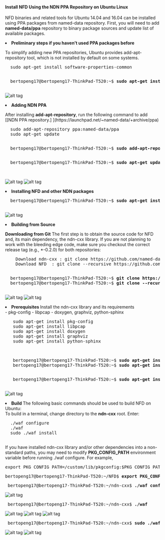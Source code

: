 #### Install NFD Using the NDN PPA Repository on Ubuntu Linux

NFD binaries and related tools for Ubuntu 14.04 and 16.04 can be installed using PPA packages from named-data repository. First, you will need to add <b>named-data/ppa</b> repository to binary package sources and update list of available packages.




  <li><b>Preliminary steps if you haven’t used PPA packages before</b><p></li>
    To simplify adding new PPA repositories, Ubuntu provides add-apt-repository tool, which is not installed by default on some systems.

  <pre>
  sudo apt-get install software-properties-common
  </pre>
  <pre>
  bertopeng17@bertopeng17-ThinkPad-T520:~$ <b>sudo apt-get install software-properties-common</b>
  </pre>
  
![alt tag](https://github.com/Telmat2015/NFD/blob/master/image/Screenshot%20from%202016-09-27%2022-01-24.png)

  
  
  
<li><b>Adding NDN PPA</b><p></li>
  After installing <b>add-apt-repository</b>, run the following command to add [[NDN PPA repository.] ](https://launchpad.net/~named-data/+archive/ppa)

  <pre>
  sudo add-apt-repository ppa:named-data/ppa
  sudo apt-get update
  </pre>
  
  <pre>
  bertopeng17@bertopeng17-ThinkPad-T520:~$ <b>sudo add-apt-repository ppa:named-data/ppa</b>
  </pre>
  
  <pre>
  bertopeng17@bertopeng17-ThinkPad-T520:~$ <b>sudo apt-get update</b>

  </pre>


  ![alt tag](https://github.com/Telmat2015/NFD/blob/master/image/Screenshot%20from%202016-09-27%2022-05-10.png)
  ![alt tag](https://github.com/Telmat2015/NFD/blob/master/image/Screenshot%20from%202016-09-27%2022-06-12.png)

<li><b>Installing NFD and other NDN packages</b><p></li>

  <pre>
  bertopeng17@bertopeng17-ThinkPad-T520:~$ <b>sudo apt-get install nfd</b>
  </pre>
  
  ![alt tag](https://github.com/Telmat2015/NFD/blob/master/image/Screenshot%20from%202016-09-27%2022-11-29.png)
  
  
<li><b>Building from Source</b><p></li>

  <b>Downloading from Git</b>
  The first step is to obtain the source code for NFD and, its main dependency, the ndn-cxx library. If you are not planning to work with the bleeding edge code, make sure you checkout the correct release tag (e.g., *-0.2.0) for both repositories:
    
  <pre>
    Download ndn-cxx : git clone https://github.com/named-data/ndn-cxx
    Download NFD  : git clone --recursive https://github.com/named-data/NFD
  </pre>

  <pre>
  bertopeng17@bertopeng17-ThinkPad-T520:~$ <b>git clone https://github.com/named-data/ndn-cxx</b>
  bertopeng17@bertopeng17-ThinkPad-T520:~$ <b>git clone --recursive https://github.com/named-data/NFD</b>
  </pre>
  <p>

![alt tag](https://github.com/Telmat2015/NFD/blob/master/image/Screenshot%20from%202016-09-27%2022-30-21.png)
![alt tag](https://github.com/Telmat2015/NFD/blob/master/image/Screenshot%20from%202016-09-27%2022-42-42.png)


 <li><b>Prerequisites </b>Install the ndn-cxx library and its requirements</li>
    -  pkg-config
    -  libpcap
    -  doxygen, graphviz, python-sphinx

   <pre>
   sudo apt-get install pkg-config
   sudo apt-get install libpcap
   sudo apt-get install doxygen
   sudo apt-get install graphviz
   sudo apt-get install python-sphinx

   </pre>
   <pre>
   bertopeng17@bertopeng17-ThinkPad-T520:~$ <b>sudo apt-get install pkg-config</b>
   bertopeng17@bertopeng17-ThinkPad-T520:~$ <b>sudo apt-get install libpcap-dev</b>
   </pre>
 
   <pre>
   bertopeng17@bertopeng17-ThinkPad-T520:~$ <b>sudo apt-get install doxygen graphviz python-sphinx</b>
   </pre>
 


![alt tag](https://github.com/Telmat2015/NFD/blob/master/image/Screenshot%20from%202016-09-27%2023-13-50.png)

 
 
 
 <li><b>Build </b>The following basic commands should be used to build NFD on Ubuntu:</li>
 To build in a terminal, change directory to the <b>ndn-cxx</b> root. Enter:


 <pre>
  ./waf configure
  ./waf
  sudo ./waf install
 </pre>

If you have installed ndn-cxx library and/or other dependencies into a non-standard paths, you may need to modify <b>PKG_CONFIG_PATH</b> environment variable before running ./waf configure. For example,

<pre>
export PKG_CONFIG_PATH=/custom/lib/pkgconfig:$PKG_CONFIG_PATH
</pre>
<pre>
bertopeng17@bertopeng17-ThinkPad-T520:~/NFD$ <b>export PKG_CONFIG_PATH=/custom/lib/pkgconfig:$PKG_CONFIG_PATH</b>
</pre>

 <pre>
 bertopeng17@bertopeng17-ThinkPad-T520:~/ndn-cxx$ <b>./waf configure</b>
</pre>
![alt tag](https://github.com/Telmat2015/NFD/blob/master/image/Screenshot%20from%202016-09-27%2023-47-24.png)

<pre>
 bertopeng17@bertopeng17-ThinkPad-T520:~/ndn-cxx$ <b>./waf</b>
</pre>

![alt tag](https://github.com/Telmat2015/NFD/blob/master/image/Screenshot%20from%202016-09-27%2023-47-56.png)
![alt tag](https://github.com/Telmat2015/NFD/blob/master/image/Screenshot%20from%202016-09-27%2023-49-44.png)
![alt tag](https://github.com/Telmat2015/NFD/blob/master/image/Screenshot%20from%202016-09-27%2023-50-15.png)




<pre>
 bertopeng17@bertopeng17-ThinkPad-T520:~/ndn-cxx$ <b>sudo ./waf install</b>
</pre>

![alt tag](https://github.com/Telmat2015/NFD/blob/master/image/Screenshot%20from%202016-09-27%2023-55-52.png)
![alt tag](https://github.com/Telmat2015/NFD/blob/master/image/Screenshot%20from%202016-09-27%2023-56-17.png)


